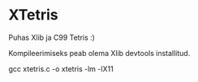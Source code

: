 # XTetris
Puhas Xlib ja C99 Tetris :)

Kompileerimiseks peab olema Xlib devtools installitud.

gcc xtetris.c -o xtetris -lm -lX11

